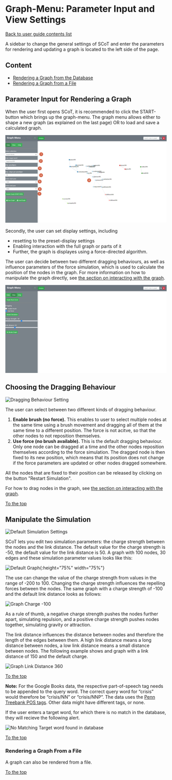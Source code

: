 # Graph-Menu: Parameter Input and View Settings

[Back to user guide contents list](userGuide.md)

A sidebar to change the general settings of SCoT and enter the parameters for rendering and updating a graph is located to the left side of the page.

## Content

* [Rendering a Graph from the Database](#rendering-a-new-graph-from-the-database)
* [Rendering a Graph from a File](#rendering-a-graph-from-a-file)

## Parameter Input for Rendering a Graph
When the user first opens SCoT, it is recommended to click the START-button which brings up the graph-menu. The graph menu allows either to shape a new graph (as explained on the last page) OR to load and save a calculated graph. 

![Clean new session](./images/00appwithgraph.jpg "New Session")

Secondly, the user can set display settings, including  
- resetting to the preset-display settings
- Enabling interaction with the full graph or parts of it
- Further, the graph is displayes using a force-directed algorithm. 

The user can decide between two different dragging behaviours, as well as influence parameters of the force simulation, which is used to calculate the position of the nodes in the graph. For more information on how to manipulate the graph directly, see [the section on interacting with the graph](interacting.md).


![Clean new session](./images/02_settings.jpg "New Session")


## Choosing the Dragging Behaviour

![Dragging Behaviour Setting](./images/dragging_restart_sim.png)

The user can select between two different kinds of dragging behaviour.

1. **Enable brush (no force).** This enables to user to select multiple nodes at the same time using a brush movement and dragging all of them at the same time to a different position. The force is not acitve, so that the other nodes to not reposition themselves.
2. **Use force (no brush available).** This is the default dragging behaviour. Only one node can be dragged at a time and the other nodes reposition themselves according to the force simulation. The dragged node is then fixed to its new position, which means that its position does not change if the force parameters are updated or other nodes dragged somewhere.

All the nodes that are fixed to their position can be released by clicking on the button "Restart Simulation".

For how to drag nodes in the graph, see [the section on interacting with the graph](interacting.md).

[To the top](#editing-the-graph-via-the-functions-of-the-editing-sidebar)


## Manipulate the Simulation

![Default Simulation Settings](./images/default_simulation_settings.png)

SCoT lets you edit two simulation parameters: the charge strength between the nodes and the link distance.
The default value for the charge strength is -50, the default value for the link distance is 50.
A graph with 100 nodes, 30 edges and these simulation parameter values looks like this:

![Default Graph](./images/graph_for_intro.png){:height="75%" width="75%"}

The use can change the value of the charge strength from values in the range of -200 to 100. Changing the charge strength influences the repelling forces between the nodes. The same graph with a charge strength of -100 and the default link distance looks as follows:

![Graph Charge -100](./images/graph_charge-100.png)

As a rule of thumb, a negative charge strength pushes the nodes further apart, simulating repulsion, and a positive charge strength pushes nodes together, simulating gravity or attraction.


The link distance influences the distance between nodes and therefore the length of the edges between them. A high link distance means a long distance between nodes, a low link distance means a small distance between nodes. The following example shows and graph with a link distance of 150 and the default charge.

![Graph Link Distance 360](./images/graph_linkdistance150.png) 

[To the top](#parameter-input-and-general-settings)





<!-- Leave note -->
**Note:** For the Google Books data, the respective part-of-speech tag needs to be appended to the query word. The correct query word for “crisis” would therefore be “crisis/NN” or “crisis/NNP”. The data uses the [Penn Treebank POS tags](https://www.ling.upenn.edu/courses/Fall_2003/ling001/penn_treebank_pos.html). Other data might have different tags, or none.

If the user enters a target word, for which there is no match in the database, they will recieve the following alert.

![No Matching Target word found in database](./images/alert_no_matching_target.png)

[To the top](#parameter-input-and-general-settings)

### Rendering a Graph From a File

A graph can also be rendered from a file. 

[To the top](#parameter-input-and-general-settings)

